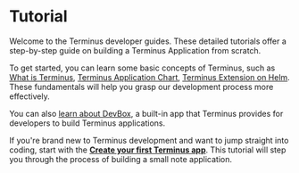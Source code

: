 # Tutorial

Welcome to the Terminus developer guides. These detailed tutorials offer a step-by-step guide on building a Terminus Application from scratch.

To get started, you can learn some basic concepts of Terminus, such as [What is Terminus](../../../overview/introduction/what-is-terminus.md), [Terminus Application Chart](../../develop/package/chart.md), [Terminus Extension on Helm](../package/extension.md). These fundamentals will help you grasp our development process more effectively.

You can also [learn about DevBox](devbox.md), a built-in app that Terminus provides for developers to build Terminus applications.

If you're brand new to Terminus development and want to jump straight into coding, start with the [**Create your first Terminus app**](./note/index.md). This tutorial will step you through the process of building a small note application.




